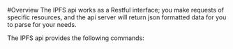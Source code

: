 #Overview
The IPFS api works as a Restful interface; you make requests of specific resources, and the api server will return json formatted data for you to parse for your needs.

The IPFS api provides the following commands:
